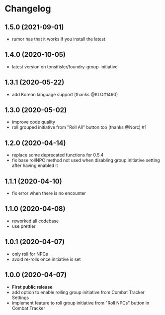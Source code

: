 # Changelog

## 1.5.0 (2021-09-01)

- rumor has that it works if you install the latest

## 1.4.0 (2020-10-05)

- latest version on tonsifisler/foundry-group-initiative

## 1.3.1 (2020-05-22)

- add Korean language support (thanks @KLO#1490)

## 1.3.0 (2020-05-02)

- improve code quality
- roll grouped initiative from "Roll All" button too (thanks @Norc) #1

## 1.2.0 (2020-04-14)

- replace some deprecated functions for 0.5.4
- fix base rollNPC method not used when disabling group initiative setting after having enabled it

## 1.1.1 (2020-04-10)

- fix error when there is no encounter

## 1.1.0 (2020-04-08)

- reworked all codebase
- use prettier

## 1.0.1 (2020-04-07)

- only roll for NPCs
- avoid re-rolls once initiative is set

## 1.0.0 (2020-04-07)

- **First public release**
- add option to enable rolling group initiative from Combat Tracker Settings
- implement feature to roll group initiative from "Roll NPCs" button in Combat Tracker
